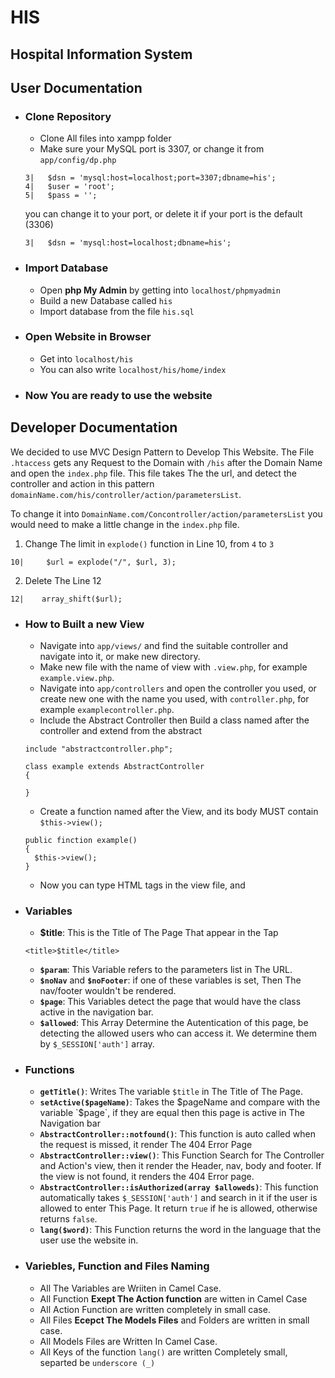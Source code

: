 # HIS
## Hospital Information System
## User Documentation
- ### Clone Repository
  - Clone All files into xampp folder
  - Make sure your MySQL port is 3307, or change it from `app/config/dp.php`
  ```
  3|   $dsn = 'mysql:host=localhost;port=3307;dbname=his';
  4|   $user = 'root';
  5|   $pass = '';
  ```
  you can change it to your port, or delete it if your port is the default (3306)
  ```
  3|   $dsn = 'mysql:host=localhost;dbname=his';
  ```

- ### Import Database
  - Open **php My Admin** by getting into `localhost/phpmyadmin`
  - Build a new Database called `his`
  - Import database from the file `his.sql`

- ### Open Website in Browser
  - Get into `localhost/his`
  - You can also write `localhost/his/home/index`
- ### Now You are ready to use the website

## Developer Documentation
We decided to use MVC Design Pattern to Develop This Website. The File `.htaccess` gets any Request to the Domain with `/his` after the Domain Name and open the `index.php` file.
This file takes The the url, and detect the controller and action in this pattern `domainName.com/his/controller/action/parametersList`.

To change it into `DomainName.com/Concontroller/action/parametersList` you would need to make a little change in the `index.php` file.
1. Change The limit in `explode()` function in Line 10, from `4` to `3` 
```
10|     $url = explode("/", $url, 3);
```
2. Delete The Line 12
```
12|    array_shift($url);
```

- ### How to Built a new View
  - Navigate into `app/views/` and find the suitable controller and navigate into it, or make new directory.
  - Make new file with the name of view with `.view.php`, for example `example.view.php`.
  - Navigate into `app/controllers` and open the controller you used, or create new one with the name you used, with `controller.php`, for example `examplecontroller.php`.
  - Include the Abstract Controller then Build a class named after the controller and extend from the abstract
  ```
  include "abstractcontroller.php";

  class example extends AbstractController
  {
 
  }
  ```
  - Create a function named after the View, and its body MUST contain `$this->view();`
  ```
  public finction example()
  {
    $this->view();
  }
  ```
  - Now you can type HTML tags in the view file, and 
- ### Variables 
  - **$title**: This is the Title of The Page That appear in the Tap
  ```
  <title>$title</title>
  ```
  - **`$param`**: This Variable refers to the parameters list in The URL.
  - **`$noNav`** and **`$noFooter`**: if one of these variables is set, Then The nav/footer wouldn't be rendered.
  - **`$page`**: This Variables detect the page that would have the class active in the navigation bar.
  - **`$allowed`**: This Array Determine the Autentication of this page, be detecting the allowed users who can access it. We determine them by `$_SESSION['auth']` array.
- ### Functions
  - **`getTitle()`**: Writes The variable `$title` in The Title of The Page.
  - **`setActive($pageName)`**: Takes the $pageName and compare with the variable `$page`, if they are equal then this page is active in The Navigation bar
  - **`AbstractController::notfound()`**: This function is auto called when the request is missed, it render The 404 Error Page
  - **`AbstractController::view()`**: This Function Search for The Controller and Action's view, then it render the Header, nav, body and footer. If the view is not found, it renders the 404 Error page.
  - **`AbstractController::isAuthorized(array $alloweds)`**: This function automatically takes `$_SESSION['auth']` and search in it if the user is allowed to enter This Page. It return `true` if he is allowed, otherwise returns `false`.
  - **`lang($word)`**: This Function returns the word in the language that the user use the website in.
- ### Variebles, Function and Files Naming
  - All The Variables are Wriiten in Camel Case.
  - All Function **Exept The Action function** are witten in Camel Case
  - All Action Function are written completely in small case.
  - All Files **Ecepct The Models Files** and Folders are written in small case.
  - All Models Files are Written In Camel Case.
  - All Keys of the function `lang()` are written Completely small, separted be `underscore (_)`
